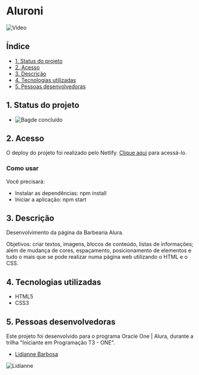 # Aluroni

![Vídeo](src/assets/Readme/Aluroni.gif)

## Índice

- [1. Status do projeto](#1-status-do-projeto)
- [2. Acesso](#2-acesso)
- [3. Descrição](#3-descricao)
- [4. Tecnologias utilizadas](#8-tecnologias-utilizadas)
- [5. Pessoas desenvolvedoras](#9-pessoas-desenvolvedoras)

## 1. Status do projeto

- ![Bagde concluído](https://img.shields.io/badge/STATUS-CONCLU%C3%8DDO-green) 

## 2. Acesso

O deploy do projeto foi realizado pelo Netlify. [Clique aqui](https://react-lidando-com-arquivos-estaticos-aluroni.netlify.app/) para acessá-lo.

### Como usar
Você precisará:

- Instalar as dependências:  npm install
- Iniciar a aplicação: npm start

## 3. Descrição

 Desenvolvimento da página da Barbearia Alura. 
 
 Objetivos: criar textos, imagens, blocos de conteúdo, listas de informações; além de mudança de cores, espaçamento, posicionamento de elementos e tudo o mais que se pode realizar numa página web utilizando o HTML e o CSS.

## 4. Tecnologias utilizadas

- HTML5
- CSS3
## 5. Pessoas desenvolvedoras

Este projeto foi desenvolvido para o programa Oracle One | Alura, durante a trilha "Iniciante em Programação T3 - ONE".

- [Lidianne Barbosa](https://www.linkedin.com/in/lromao/)

![Lidianne](assets/readme/lidianne%20(3).jpg)
